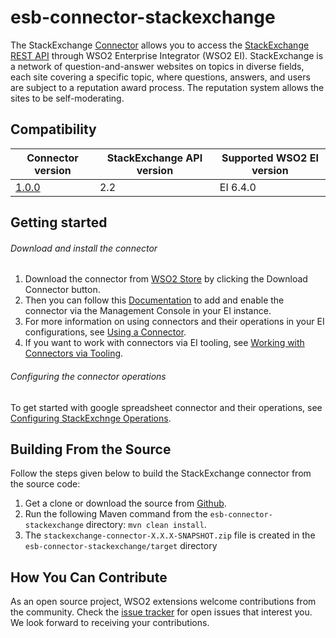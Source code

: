 # esb-connector-stackexchange

The StackExchange [Connector](https://docs.wso2.com/display/EI640/Working+with+Connectors) allows you to access the [StackExchange REST API](https://api.stackexchange.com/docs) 
through WSO2 Enterprise Integrator (WSO2 EI). StackExchange is a network of question-and-answer websites on topics in 
diverse fields, each site covering a specific topic, where questions, answers, and users are subject to a reputation 
award process. The reputation system allows the sites to be self-moderating.

## Compatibility

| Connector version | StackExchange API version | Supported WSO2 EI version |
| ------------- | ------------- | ------------- |
| [1.0.0](https://github.com/wso2-extensions/esb-connector-stackexchange/releases/tag/org.wso2.carbon.connector.stackexchange-1.0.0) | 2.2 | EI 6.4.0 |

## Getting started

###### Download and install the connector

1. Download the connector from [WSO2 Store](https://store.wso2.com/store/assets/esbconnector/details/511c00f9-8529-4e50-b058-032deecdc802) by clicking the Download Connector button.
2. Then you can follow this [Documentation](https://docs.wso2.com/display/EI640/Working+with+Connectors+via+the+Management+Console) to add and enable the connector via the Management Console in your EI instance.
3. For more information on using connectors and their operations in your EI configurations, see [Using a Connector](https://docs.wso2.com/display/EI640/Using+a+Connector).
4. If you want to work with connectors via EI tooling, see [Working with Connectors via Tooling](https://docs.wso2.com/display/EI640/Working+with+Connectors+via+Tooling).

###### Configuring the connector operations

To get started with google spreadsheet connector and their operations, see [Configuring StackExchnge Operations](docs/config.md).

## Building From the Source

Follow the steps given below to build the StackExchange connector from the source code:

1. Get a clone or download the source from [Github](https://github.com/wso2-extensions/esb-connector-stackexchange).
2. Run the following Maven command from the `esb-connector-stackexchange` directory: `mvn clean install`.
3. The `stackexchange-connector-X.X.X-SNAPSHOT.zip` file is created in the `esb-connector-stackexchange/target` directory

## How You Can Contribute

As an open source project, WSO2 extensions welcome contributions from the community.
Check the [issue tracker](https://github.com/wso2-extensions/esb-connector-stackexchange/issues) for open issues that interest you. We look forward to receiving your contributions.
